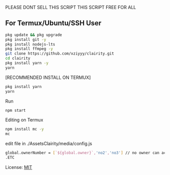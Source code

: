 PLEASE DONT SELL THIS SCRIPT
THIS SCRIPT FREE FOR ALL

## For Termux/Ubuntu/SSH User

```bash
pkg update && pkg upgrade
pkg install git -y
pkg install nodejs-lts
pkg install ffmpeg -y
git clone https://github.com/xziyyy/clairity.git
cd clairity
pkg install yarn -y
yarn
```

[RECOMMENDED INSTALL ON TERMUX]
```bash
pkg install yarn
yarn
```

Run
```bash
npm start
```
Editing on Termux
```bash
npm install mc -y
mc
```

edit file in ./AssetsClairity/media/config.js
```bash
global.ownerNumber = [`${global.owner}`,'no2','no3'] // no owner can access all features
.ETC
```

License: [MIT](https://choosealicense.com/licenses/mit/)
